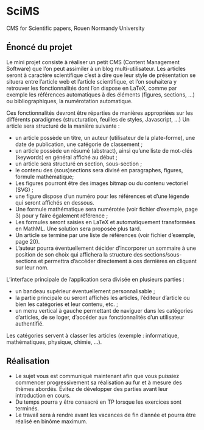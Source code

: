 # SciMS
CMS for Scientific papers, Rouen Normandy University

## Énoncé du projet

Le mini projet consiste à réaliser un petit CMS (Content Management Software) que l’on peut assimiler à un blog multi-utilisateur. Les articles seront à caractère scientifique c’est à dire que leur style de présentation se situera entre l’article web et l’article scientifique, et l’on souhaitera y retrouver les fonctionnalités dont l’on dispose en LaTeX, comme par exemple les références automatiques à des éléments (figures, sections, ...) ou
bibliographiques, la numérotation automatique.

Ces fonctionnalités devront être réparties de manières appropriées sur les différents paradigmes (structuration, feuilles de styles, Javascript, ...) 
Un article sera structuré de la manière suivante :

* un article possède un titre, un auteur (utilisateur de la plate-forme), une date de publication, une catégorie de classement ;
* un article possède un résumé (abstract), ainsi qu’une liste de mot-clés (keywords) en général affiché au début ;
* un article sera structuré en section, sous-section ;
* le contenu des (sous)sections sera divisé en paragraphes, figures, formule mathématique;
* Les figures pourront être des images bitmap ou du contenu vectoriel (SVG) ; 
* une figure dispose d’un numéro pour les références et d’une légende qui seront affichés en dessous.
* Une formule mathématique sera numérotée (voir fichier d’exemple, page 3) pour y faire également référence ;
* Les formules seront saisies en LaTeX et automatiquement transformées en MathML. Une solution sera proposée plus tard.
* Un article se termine par une liste de références (voir fichier d’exemple, page 20).
* L’auteur pourra éventuellement décider d’incorporer un sommaire à une position de son choix qui affichera la structure des sections/sous-sections et permettra d’accéder directement à ces dernières en
cliquant sur leur nom.

L’interface principale de l’application sera divisée en plusieurs parties :
* un bandeau supérieur éventuellement personnalisable ;
* la partie principale ou seront affichés les articles, l’éditeur d’article ou bien les catégories et leur contenu, etc. ;
* un menu vertical à gauche permettant de naviguer dans les catégories d’articles, de se loger, d’accéder aux fonctionnalités d’un utilisateur authentifié.

Les catégories servent à classer les articles (exemple : informatique, mathématiques, physique, chimie, ...).

## Réalisation

* Le sujet vous est communiqué maintenant afin que vous puissiez commencer progressivement sa réalisation au fur et à mesure des thèmes abordés. Évitez de développer des parties avant leur introduction en
cours.
* Du temps pourra y être consacré en TP lorsque les exercices sont terminés.
* Le travail sera à rendre avant les vacances de fin d’année et pourra être réalisé en binôme maximum.

